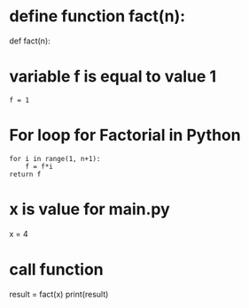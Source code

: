 # define function fact(n):
def fact(n):
# variable  f  is equal to  value 1 
    f = 1
# For loop for Factorial in Python
    for i in range(1, n+1):
        f = f*i
    return f
# x is value for main.py
x = 4
# call function
result = fact(x)
print(result)
